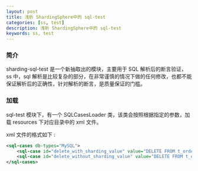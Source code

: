 ```yaml
---
layout: post  
title: 浅析 ShardingSphere中的 sql-test  
categories: [ss, test]  
description: 浅析 ShardingSphere中的 sql-test  
keywords: ss, test  
---
```


### 简介
sharding-sql-test 是一个新抽取出的模块，主要用于 SQL 解析后的断言验证，ss 中，sql 解析是比较复杂的部分，在非常谨慎的情况下做的任何修改，也都不能保证解析后的正确性，针对解析的断言，是质量保证的门槛。  

### 加载
sql-test 模块下，有一个 SQLCasesLoader 类，该类会按照根据指定的参数，加载 resources 下对应目录中的 xml 文件。

xml 文件的格式如下 : 

```xml
<sql-cases db-types="MySQL">
    <sql-case id="delete_with_sharding_value" value="DELETE FROM t_order WHERE order_id = ? AND user_id = ? AND status=?" />
    <sql-case id="delete_without_sharding_value" value="DELETE FROM t_order WHERE status=?" />
</sql-cases>
```

